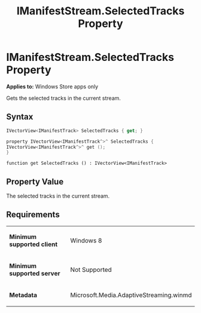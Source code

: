 ﻿---
title: IManifestStream.SelectedTracks Property
TOCTitle: SelectedTracks Property
ms:assetid: bca9989e-270d-4bf6-90ae-ae587b63855d
ms:mtpsurl: https://msdn.microsoft.com/en-us/library/JJ822818(v=VS.90)
ms:contentKeyID: 50079572
ms.date: 11/19/2012
mtps_version: v=VS.90
dev_langs:
- csharp
- c++
- jscript
---

# IManifestStream.SelectedTracks Property

**Applies to:** Windows Store apps only

Gets the selected tracks in the current stream.

## Syntax

``` csharp
IVectorView<IManifestTrack> SelectedTracks { get; }
```

``` c++
property IVectorView<IManifestTrack^>^ SelectedTracks {
IVectorView<IManifestTrack^>^ get ();
}
```

``` jscript
function get SelectedTracks () : IVectorView<IManifestTrack>
```

## Property Value

The selected tracks in the current stream.

## Requirements

<table>
<colgroup>
<col style="width: 50%" />
<col style="width: 50%" />
</colgroup>
<tbody>
<tr class="odd">
<td><p><strong>Minimum supported client</strong></p></td>
<td><p>Windows 8</p></td>
</tr>
<tr class="even">
<td><p><strong>Minimum supported server</strong></p></td>
<td><p>Not Supported</p></td>
</tr>
<tr class="odd">
<td><p><strong>Metadata</strong></p></td>
<td><p>Microsoft.Media.AdaptiveStreaming.winmd</p></td>
</tr>
</tbody>
</table>

